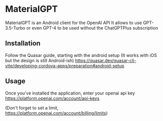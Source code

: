 # MaterialGPT
MaterialGPT is an Android client for the OpenAI API
It allows to use GPT-3.5-Turbo or even GPT-4 to be used without the ChatGPTPlus subscription

## Installation

Follow the Quasar guide, starting with the android setup (It works with iOS but the design is still Android-ish)
https://quasar.dev/quasar-cli-vite/developing-cordova-apps/preparation#android-setup

## Usage

Once you've installed the application, enter your openai api key
https://platform.openai.com/account/api-keys

(Don't forget to set a limit, https://platform.openai.com/account/billing/limits)
